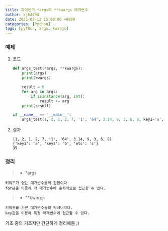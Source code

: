 ```yaml
---
title: 파이썬의 *args와 **kwargs 매개변수
author: kjb4494
date: 2021-02-12 15:00:00 +0900
categories: [Python]
tags: [python, args, kwargs]
---
```


### 예제

1. 코드

   ```python
   def args_test(*args, **kwargs):
       print(args)
       print(kwargs)

       result = 0
       for arg in args:
           if isinstance(arg, int):
               result += arg
       print(result)

   if __name__ == '__main__':
       args_test(1, 2, 1, 2, 7, '1', '64', 3.14, 9, 3, 6, 8, key1='a', key2='b', etc='c')
   ```

1. 결과
   ```text
   (1, 2, 1, 2, 7, '1', '64', 3.14, 9, 3, 6, 8)
   {'key1': 'a', 'key2': 'b', 'etc': 'c'}
   39
   ```

### 정리

> - \*args

    키워드가 없는 매개변수들의 집합이다.
    for문을 이용해 각 매개변수에 순차적으로 접근할 수 있다.

> - \*\*kwargs

    키워드를 가진 매개변수들의 딕셔너리다.
    key값을 이용해 특정 매개변수에 접근할 수 있다.

기초 중의 기초지만 간단하게 정리해봄 ;)
